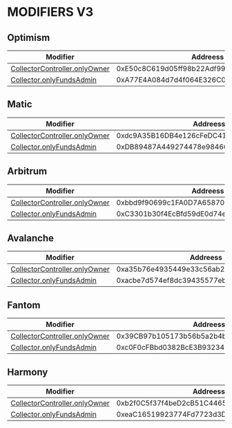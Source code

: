 # MODIFIERS V3

## Optimism
| Modifier | Addreess |
|----------|----------|
| [CollectorController.onlyOwner](../out/PERMISSIONS_V3.md#collectorcontrolleronlyowner) | 0xE50c8C619d05ff98b22Adf991F17602C774F785c |
| [Collector.onlyFundsAdmin](../out/PERMISSIONS_V3.md#collectoronlyfundsadmin) | 0xA77E4A084d7d4f064E326C0F6c0aCefd47A5Cb21 |

## Matic
| Modifier | Addreess |
|----------|----------|
| [CollectorController.onlyOwner](../out/PERMISSIONS_V3.md#collectorcontrolleronlyowner) | 0xdc9A35B16DB4e126cFeDC41322b3a36454B1F772 |
| [Collector.onlyFundsAdmin](../out/PERMISSIONS_V3.md#collectoronlyfundsadmin) | 0xDB89487A449274478e984665b8692AfC67459deF |

## Arbitrum
| Modifier | Addreess |
|----------|----------|
| [CollectorController.onlyOwner](../out/PERMISSIONS_V3.md#collectorcontrolleronlyowner) | 0xbbd9f90699c1FA0D7A65870D241DD1f1217c96Eb |
| [Collector.onlyFundsAdmin](../out/PERMISSIONS_V3.md#collectoronlyfundsadmin) | 0xC3301b30f4EcBfd59dE0d74e89690C1a70C6f21B |

## Avalanche
| Modifier | Addreess |
|----------|----------|
| [CollectorController.onlyOwner](../out/PERMISSIONS_V3.md#collectorcontrolleronlyowner) | 0xa35b76e4935449e33c56ab24b23fcd3246f13470 |
| [Collector.onlyFundsAdmin](../out/PERMISSIONS_V3.md#collectoronlyfundsadmin) | 0xacbe7d574ef8dc39435577eb638167aca74f79f0 |

## Fantom
| Modifier | Addreess |
|----------|----------|
| [CollectorController.onlyOwner](../out/PERMISSIONS_V3.md#collectorcontrolleronlyowner) | 0x39CB97b105173b56b5a2b4b33AD25d6a50E6c949 |
| [Collector.onlyFundsAdmin](../out/PERMISSIONS_V3.md#collectoronlyfundsadmin) | 0xc0F0cFBbd0382BcE3B93234E4BFb31b2aaBE36aD |

## Harmony
| Modifier | Addreess |
|----------|----------|
| [CollectorController.onlyOwner](../out/PERMISSIONS_V3.md#collectorcontrolleronlyowner) | 0xb2f0C5f37f4beD2cB51C44653cD5D84866BDcd2D |
| [Collector.onlyFundsAdmin](../out/PERMISSIONS_V3.md#collectoronlyfundsadmin) | 0xeaC16519923774Fd7723d3D5E442a1e2E46BA962 |
